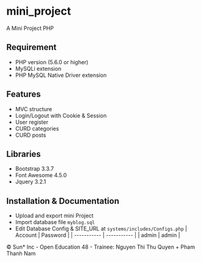 # mini_project
A Mini Project PHP
## Requirement
- PHP version (5.6.0 or higher)
- MySQLi extension
- PHP MySQL Native Driver extension

## Features
- MVC structure
- Login/Logout with Cookie & Session
- User register
- CURD categories
- CURD posts

## Libraries
- Bootstrap 3.3.7
- Font Awesome 4.5.0
- Jquery 3.2.1

## Installation & Documentation
- Upload and export mini Project
- Import database file `myblog.sql`
- Edit Database Config & SITE_URL at `systems/includes/Configs.php`
| Account     | Password    |
| ----------- | ----------- |
| admin       | admin       |

&copy; Sun* Inc - Open Education 48 - Trainee: Nguyen Thi Thu Quyen + Pham Thanh Nam
